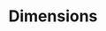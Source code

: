 ---
bigquery: https://console.cloud.google.com/bigquery?p=covid-19-dimensions-ai&page=table&d=data&t=publications
contributors: Digital Science, https://www.digital-science.com/
cost: Free for personal, non-commercial use.
description: Dimensions contains more than 100 million publications, ranging from
  articles published in scholarly journals, books and book chapters, to preprints
  and conference proceedings. All publications are contextualized with linked data
  sets, funding, publications, patents, clinical trials, and policy documents. You
  can also view associated categories, funders, institutions, and researcher profiles.
documentation: https://docs.dimensions.ai/bigquery/index.html
last_edit: 04/07/2022, 04:34:09
location: https://www.dimensions.ai/products/free/
maintained_by: Digital Science, https://www.digital-science.com/
schema_fields:
- date_modified
- filing_status
- category_bra
- supporting_grant_ids
- publication_ids
- citations_count
- end_year
- category_rcdc
- acknowledgements
- book_title
- repository_name
- funder_org_cities
- funding_details
- types
- category_icrp_ct
- concepts
- subtitles
- priority_date
- associated_publication_doi
- category_icrp_cso
- source_id
- research_org_countries
- aliases
- publication_date
- family_members_ids
- funder_countries
- patent_ids
- expiration_year
- filing_date
- wikipedia_url
- established
- original_abstract
- name
- date_online
- isbn
- current_assignee_orgs
- category_sdg
- links
- repository_url
- mesh_terms
- category_uoa
- journal_lists
- status
- resulting_publication_ids
- external_ids
- repository_id
- citation_string
- cited_by_ids
- open_access_categories
- research_org_cities
- book_series_title
- current_assignee_countries
- ipcr
- researcher_ids
- filing_year
- research_org_city_names
- legal_events
- license
- original_title
- original_assignee_countries
- research_org_country_names
- conference
- gender
- id
- embargo_date
- acronyms
- doi
- date_imported_gbq
- funder_orgs
- priority_year
- start_year
- active_years
- funding_amount
- funding_jpy
- date_inserted
- end_date
- grant_number
- associated_publication_pmid
- associated_grant_ids
- funder_org_countries
- jurisdiction
- date
- associated_publication_id
- title
- brief_title
- research_org_state_codes
- funding_usd
- current_assignee
- legal_status
- funder_org_state_codes
- categories
- category_for
- parent_id
- created_date
- kind
- mesh_headings
- year
- original_assignee
- original_assignee_orgs
- language
- volume
- category_hra
- assignee_orgs
- expiration_date
- inventor_names
- category_hrcs_hc
- funding_cad
- family_count
- interventions
- date_print
- metrics
- start_date
- associated_publication_arxiv_id
- foa_number
- funder_org_acronyms
- assignee_countries
- proceedings_title
- editors
- eisbn
- funding_eur
- arxiv_id
- cpc
- pages
- journal
- relationships
- publisher
- abstract
- open_access_categories_v2
- family_id
- type
- publication_year
- research_org_state_names
- clinical_trial_ids
- pmid
- funding_nzd
- funding_cny
- funding_gbp
- resulting_publication_doi
- registry
- labels
- linkout
- address
- category_hrcs_rac
- funding_currency
- granted_date
- investigators
- email_address
- funder_org
- funding_aud
- date_normal
- granted_year
- authors
- pmcid
- research_orgs
- reference_ids
- conditions
- issue
- description
- acronym
- funding_chf
- organisation_details
- altmetrics
- citations
- phase
- application_number
shortname: dimensions
tags:
- scholarly literature
- patents
- funding
- clinical trials
- academic profiles
terms_of_use: 'Use of both the Dimensions COVID-19 dataset and full Dimensions dataset
  are subject to the Dimensions Terms of use: https://www.dimensions.ai/policies-terms-legal '
title: Dimensions
uuid: dcff88bd-fe6b-4fdb-8159-809bf9d7bc1c
---